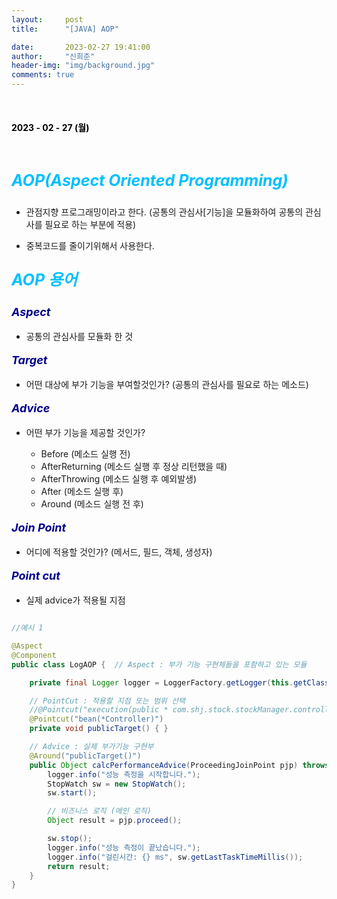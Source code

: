 ```yaml
---
layout:     post
title:      "[JAVA] AOP"

date:       2023-02-27 19:41:00
author:     "신희준"
header-img: "img/background.jpg"
comments: true
---
```


<head>
 <meta property="og:type" content="AOP">
 <meta property="og:title" content="AOP">
 <meta property="og:description" content="AOP">
 <meta property="og:url" content="http://shj7242.github.io/2023/02/27/javaBase3/">

 <meta name="twitter:card" content="AOP">
  <meta name="twitter:title" content="AOP">
  <meta name="twitter:description" content="AOP">
  <meta name="FACEBOOK:domain" content="http://shj7242.github.io/2023/02/27/javaBase3/">
  <meta name="facebook:card" content="AOP">
   <meta name="facebook:title" content="AOP">
   <meta name="facebook:description" content="AOP">
   <meta name="facebook:domain" content="http://shj7242.github.io/2023/02/27/javaBase3/">


 </head>

<br>
<H4 style ="font-weight:bold; color:black;"> </H4>

<H4 style ="font-weight:bold; color : black">2023 - 02 - 27 (월)</H4>
<br>


<p style = "font-weight:bold; color:deepskyblue; font-size:25px; font-style:italic;">AOP(Aspect Oriented Programming)</p>

- 관점지향 프로그래밍이라고 한다. (공통의 관심사[기능]을 모듈화하여 공통의 관심사를 필요로 하는 부분에 적용)

- 중복코드를 줄이기위해서 사용한다.


<p style = "font-weight:bold; color:deepskyblue; font-size:25px; font-style:italic;">AOP 용어</p>

<p style = "font-weight:bold; color:darkblue; font-size:18px; font-style:italic;">Aspect</p>

- 공통의 관심사를 모듈화 한 것

<p style = "font-weight:bold; color:darkblue; font-size:18px; font-style:italic;">Target</p>

- 어떤 대상에 부가 기능을 부여할것인가? (공통의 관심사를 필요로 하는 메소드)

<p style = "font-weight:bold; color:darkblue; font-size:18px; font-style:italic;">Advice</p>

- 어떤 부가 기능을 제공할 것인가?
  
  - Before (메소드 실행 전)
  - AfterReturning (메소드 실행 후 정상 리턴했을 때)
  - AfterThrowing (메소드 실행 후 예외발생)
  - After  (메소드 실행 후)
  - Around (메소드 실행 전 후)

<p style = "font-weight:bold; color:darkblue; font-size:18px; font-style:italic;">Join Point</p>

- 어디에 적용할 것인가? (메서드, 필드, 객체, 생성자)

<p style = "font-weight:bold; color:darkblue; font-size:18px; font-style:italic;">Point cut</p>

- 실제 advice가 적용될 지점


~~~java

//예시 1

@Aspect
@Component
public class LogAOP {  // Aspect : 부가 기능 구현체들을 포함하고 있는 모듈

    private final Logger logger = LoggerFactory.getLogger(this.getClass());

    // PointCut : 적용할 지점 또는 범위 선택
    //@Pointcut("execution(public * com.shj.stock.stockManager.controller..*(..))")
    @Pointcut("bean(*Controller)")
    private void publicTarget() { }

    // Advice : 실제 부가기능 구현부
    @Around("publicTarget()")
    public Object calcPerformanceAdvice(ProceedingJoinPoint pjp) throws Throwable {
        logger.info("성능 측정을 시작합니다.");
        StopWatch sw = new StopWatch();
        sw.start();

        // 비즈니스 로직 (메인 로직)
        Object result = pjp.proceed();

        sw.stop();
        logger.info("성능 측정이 끝났습니다.");
        logger.info("걸린시간: {} ms", sw.getLastTaskTimeMillis());
        return result;
    }
}
~~~